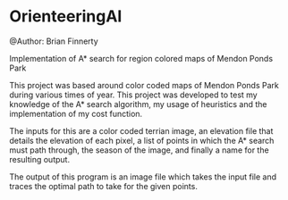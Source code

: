 # OrienteeringAI
@Author: Brian Finnerty

Implementation of A* search for region colored maps of Mendon Ponds Park

This project was based around color coded maps of Mendon Ponds Park during various times of year. This project was developed to test
my knowledge of the A* search algorithm, my usage of heuristics and the implementation of my cost function.

The inputs for this are a color coded terrian image, an elevation file that details the elevation of each pixel, a list of points in which the A* search must path through,
the season of the image, and finally a name for the resulting output.

The output of this program is an image file which takes the input file and traces the optimal path  to take for the given points.
